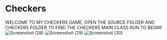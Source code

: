 # Checkers
WELCOME TO MY CHECKERS GAME, OPEN THE SOURCE FOLDER AND CHECKERS FOLDER TO FIND THE CHECKERS MAIN CLASS
RUN TO BEGIN!
![Screenshot (28)](https://github.com/drewmedina/Checkers/assets/143023684/6312fd76-40bd-4664-9569-a1e70e0e0b21)
![Screenshot (29)](https://github.com/drewmedina/Checkers/assets/143023684/e51e8977-2ff2-408c-b7e4-3235265f9080)
![Screenshot (30)](https://github.com/drewmedina/Checkers/assets/143023684/20c29aeb-2f73-42e8-964f-0bec053077e5)
